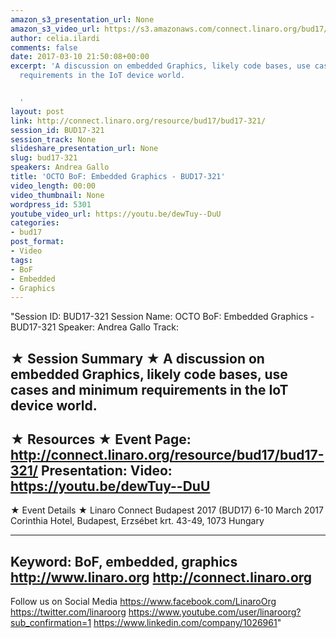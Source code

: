 ```yaml
---
amazon_s3_presentation_url: None
amazon_s3_video_url: https://s3.amazonaws.com/connect.linaro.org/bud17/Videos/Wednesday/BUD17-321%20OCTO%20BoF%20%20Embedded%20Graphics.mp4
author: celia.ilardi
comments: false
date: 2017-03-10 21:50:08+00:00
excerpt: 'A discussion on embedded Graphics, likely code bases, use cases and minimum
  requirements in the IoT device world.


  '
layout: post
link: http://connect.linaro.org/resource/bud17/bud17-321/
session_id: BUD17-321
session_track: None
slideshare_presentation_url: None
slug: bud17-321
speakers: Andrea Gallo
title: 'OCTO BoF: Embedded Graphics - BUD17-321'
video_length: 00:00
video_thumbnail: None
wordpress_id: 5301
youtube_video_url: https://youtu.be/dewTuy--DuU
categories:
- bud17
post_format:
- Video
tags:
- BoF
- Embedded
- Graphics
---
```


"Session ID: BUD17-321
Session Name: OCTO BoF: Embedded Graphics - BUD17-321
Speaker: Andrea Gallo
Track: 


★ Session Summary ★
A discussion on embedded Graphics, likely code bases, use cases and minimum requirements in the IoT device world.
---------------------------------------------------
★ Resources ★
Event Page: http://connect.linaro.org/resource/bud17/bud17-321/
Presentation: 
Video: https://youtu.be/dewTuy--DuU
 ---------------------------------------------------

★ Event Details ★
Linaro Connect Budapest 2017 (BUD17)
6-10 March 2017
Corinthia Hotel, Budapest,
Erzsébet krt. 43-49,
1073 Hungary

---------------------------------------------------
Keyword: BoF, embedded, graphics
http://www.linaro.org
http://connect.linaro.org
---------------------------------------------------
Follow us on Social Media
https://www.facebook.com/LinaroOrg
https://twitter.com/linaroorg
https://www.youtube.com/user/linaroorg?sub_confirmation=1
https://www.linkedin.com/company/1026961"
